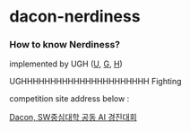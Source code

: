 # dacon-nerdiness

### How to know Nerdiness? 
implemented by UGH ([U](https://github.com/YJWon00), [G](https://github.com/james98kr), [H](https://github.com/hongjumeow))



UGHHHHHHHHHHHHHHHHHHHHHH
Fighting



competition site address below :

[Dacon, SW중심대학 공동 AI 경진대회](https://c11.kr/11ncj)
